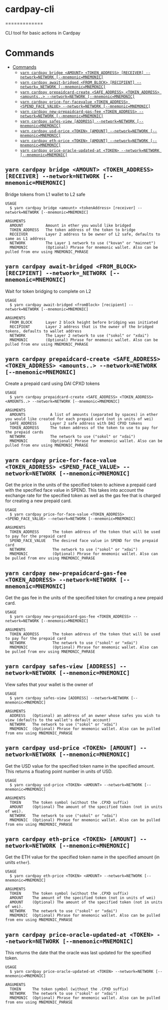 # cardpay-cli <!-- omit in toc -->
=============

CLI tool for basic actions in Cardpay


# Commands
- [Commands](#commands)
  - [`yarn cardpay bridge <AMOUNT> <TOKEN_ADDRESS> [RECEIVER] --network=NETWORK [--mnemonic=MNEMONIC]`](#yarn-cardpay-bridge-amount-token_address-receiver---networknetwork---mnemonicmnemonic)
  - [`yarn cardpay await-bridged <FROM_BLOCK> [RECIPIENT] --network=_NETWORK [--mnemonic=MNEMONIC]`](#yarn-cardpay-await-bridged-from_block-recipient---network_network---mnemonicmnemonic)
  - [`yarn cardpay prepaidcard-create <SAFE_ADDRESS> <TOKEN_ADDRESS> <amounts..> --network=NETWORK [--mnemonic=MNEMONIC]`](#yarn-cardpay-prepaidcard-create-safe_address-token_address-amounts---networknetwork---mnemonicmnemonic)
  - [`yarn cardpay price-for-facevalue <TOKEN_ADDRESS> <SPEND_FACE_VALUE> --network=NETWORK [--mnemonic=MNEMONIC]`](#yarn-cardpay-price-for-facevalue-token_address-spend_face_value---networknetwork---mnemonicmnemonic)
  - [`yarn cardpay new-prepaidcard-gas-fee <TOKEN_ADDRESS> --network=NETWORK [--mnemonic=MNEMONIC]`](#yarn-cardpay-new-prepaidcard-gas-fee-token_address---networknetwork---mnemonicmnemonic)
  - [`yarn cardpay safes-view [ADDRESS] --network=NETWORK [--mnemonic=MNEMONIC]`](#yarn-cardpay-safes-view-address---networknetwork---mnemonicmnemonic)
  - [`yarn cardpay usd-price <TOKEN> [AMOUNT] --network=NETWORK [--mnemonic=MNEMONIC]`](#yarn-cardpay-usd-price-token-amount---networknetwork---mnemonicmnemonic)
  - [`yarn cardpay eth-price <TOKEN> [AMOUNT] --network=NETWORK [--mnemonic=MNEMONIC]`](#yarn-cardpay-eth-price-token-amount---networknetwork---mnemonicmnemonic)
  - [`yarn cardpay price-oracle-updated-at <TOKEN> --network=NETWORK [--mnemonic=MNEMONIC]`](#yarn-cardpay-price-oracle-updated-at-token---networknetwork---mnemonicmnemonic)



## `yarn cardpay bridge <AMOUNT> <TOKEN_ADDRESS> [RECEIVER] --network=NETWORK [--mnemonic=MNEMONIC]`

Bridge tokens from L1 wallet to L2 safe

```
USAGE
  $ yarn cardpay bridge <amount> <tokenAddress> [receiver] --network=NETWORK [--mnemonic=MNEMONIC]

ARGUMENTS
  AMOUNT          Amount in ether you would like bridged
  TOKEN_ADDRESS   The token address of the token to bridge
  RECEIVER        Layer 2 address to be owner of L2 safe, defaults to same as L1 address
  NETWORK         The Layer 1 network to use ("kovan" or "mainnet")
  MNEMONIC        (Optional) Phrase for mnemonic wallet. Also can be pulled from env using MNEMONIC_PHRASE
```

## `yarn cardpay await-bridged <FROM_BLOCK> [RECIPIENT] --network=_NETWORK [--mnemonic=MNEMONIC]`

Wait for token bridging to complete on L2

```
USAGE
  $ yarn cardpay await-bridged <fromBlock> [recipient] --network=NETWORK [--mnemonic=MNEMONIC]

ARGUMENTS
  FROM_BLOCK      Layer 2 block height before bridging was initiated
  RECIPIENT       Layer 2 address that is the owner of the bridged tokens, defaults to wallet address
  NETWORK         The Layer 2 network to use ("sokol" or "xdai")
  MNEMONIC        (Optional) Phrase for mnemonic wallet. Also can be pulled from env using MNEMONIC_PHRASE
```

## `yarn cardpay prepaidcard-create <SAFE_ADDRESS> <TOKEN_ADDRESS> <amounts..> --network=NETWORK [--mnemonic=MNEMONIC]`

Create a prepaid card using DAI CPXD tokens

```
USAGE
  $ yarn cardpay prepaidcard-create <SAFE_ADDRESS> <TOKEN_ADDRESS> <AMOUNTS..> --network=NETWORK [--mnemonic=MNEMONIC]

ARGUMENTS
  AMOUNTS           A list of amounts (separated by spaces) in ether you would like created for each prepaid card (not in units of wei)
  SAFE_ADDRESS      Layer 2 safe address with DAI CPXD tokens
  TOKEN_ADDRESS     The token address of the token to use to pay for the prepaid cards
  NETWORK           The network to use ("sokol" or "xdai")
  MNEMONIC          (Optional) Phrase for mnemonic wallet. Also can be pulled from env using MNEMONIC_PHRASE
```

## `yarn cardpay price-for-face-value <TOKEN_ADDRESS> <SPEND_FACE_VALUE> --network=NETWORK [--mnemonic=MNEMONIC]`
Get the price in the units of the specified token to achieve a prepaid card with the specified face value in SPEND. This takes into account the exchange rate for the specified token as well as the gas fee that is charged for creating a new prepaid card.

```
USAGE
  $ yarn cardpay price-for-face-value <TOKEN_ADDRESS> <SPEND_FACE_VALUE> --network=NETWORK [--mnemonic=MNEMONIC]

ARGUMENTS
  TOKEN_ADDRESS      The token address of the token that will be used to pay for the prepaid card
  SPEND_FACE_VALUE   The desired face value in SPEND for the prepaid card
  NETWORK            The network to use ("sokol" or "xdai")
  MNEMONIC           (Optional) Phrase for mnemonic wallet. Also can be pulled from env using MNEMONIC_PHRASE
```

## `yarn cardpay new-prepaidcard-gas-fee <TOKEN_ADDRESS> --network=NETWORK [--mnemonic=MNEMONIC]`
Get the gas fee in the units of the specified token for creating a new prepaid card.

```
USAGE
  $ yarn cardpay new-prepaidcard-gas-fee <TOKEN_ADDRESS> --network=NETWORK [--mnemonic=MNEMONIC]

ARGUMENTS
  TOKEN_ADDRESS      The token address of the token that will be used to pay for the prepaid card
  NETWORK            The network to use ("sokol" or "xdai")
  MNEMONIC           (Optional) Phrase for mnemonic wallet. Also can be pulled from env using MNEMONIC_PHRASE
```
## `yarn cardpay safes-view [ADDRESS] --network=NETWORK [--mnemonic=MNEMONIC]`

View safes that your wallet is the owner of

```
USAGE
  $ yarn cardpay safes-view [ADDRESS] --network=NETWORK [--mnemonic=MNEMONIC]

ARGUMENTS
  ADDRESS   (Optional) an address of an owner whose safes you wish to view (defaults to the wallet's default account)
  NETWORK   The network to use ("sokol" or "xdai")
  MNEMONIC  (Optional) Phrase for mnemonic wallet. Also can be pulled from env using MNEMONIC_PHRASE
```

## `yarn cardpay usd-price <TOKEN> [AMOUNT] --network=NETWORK [--mnemonic=MNEMONIC]`
Get the USD value for the specified token name in the specified amount. This returns a floating point number in units of USD.
```
USAGE
  $ yarn cardpay usd-price <TOKEN> <AMOUNT> --network=NETWORK [--mnemonic=MNEMONIC]

ARGUMENTS
  TOKEN     The token symbol (without the .CPXD suffix)
  AMOUNT    (Optional) The amount of the specified token (not in units of wei).
  NETWORK   The network to use ("sokol" or "xdai")
  MNEMONIC  (Optional) Phrase for mnemonic wallet. Also can be pulled from env using MNEMONIC_PHRASE
```

## `yarn cardpay eth-price <TOKEN> [AMOUNT] --network=NETWORK [--mnemonic=MNEMONIC]`
Get the ETH value for the specified token name in the specified amount (in units `ether`).
```
USAGE
  $ yarn cardpay eth-price <TOKEN> <AMOUNT> --network=NETWORK [--mnemonic=MNEMONIC]

ARGUMENTS
  TOKEN     The token symbol (without the .CPXD suffix)
  AMOUNT    The amount of the specified token (not in units of wei)
  AMOUNT    (Optional) The amount of the specified token (not in units of wei).
  NETWORK   The network to use ("sokol" or "xdai")
  MNEMONIC  (Optional) Phrase for mnemonic wallet. Also can be pulled from env using MNEMONIC_PHRASE
```

## `yarn cardpay price-oracle-updated-at <TOKEN> --network=NETWORK [--mnemonic=MNEMONIC]`
This returns the date that the oracle was last updated for the specified token.

```
USAGE
  $ yarn cardpay price-oracle-updated-at <TOKEN> --network=NETWORK [--mnemonic=MNEMONIC]

ARGUMENTS
  TOKEN     The token symbol (without the .CPXD suffix)
  NETWORK   The network to use ("sokol" or "xdai")
  MNEMONIC  (Optional) Phrase for mnemonic wallet. Also can be pulled from env using MNEMONIC_PHRASE
```